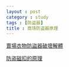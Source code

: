 ```yaml
---
layout : post
category : study
tags : [防盗器]
title : 商场防盗器原理
---
```


[賣場衣物防盜器破壞解體](http://heresy.spaces.live.com/blog/cns!E0070FB8ECF9015F!782.entry)

[防盗磁扣的原理](http://wenda.tianya.cn/wenda/thread?tid=76515d6587062464&clk=wttpcts)
